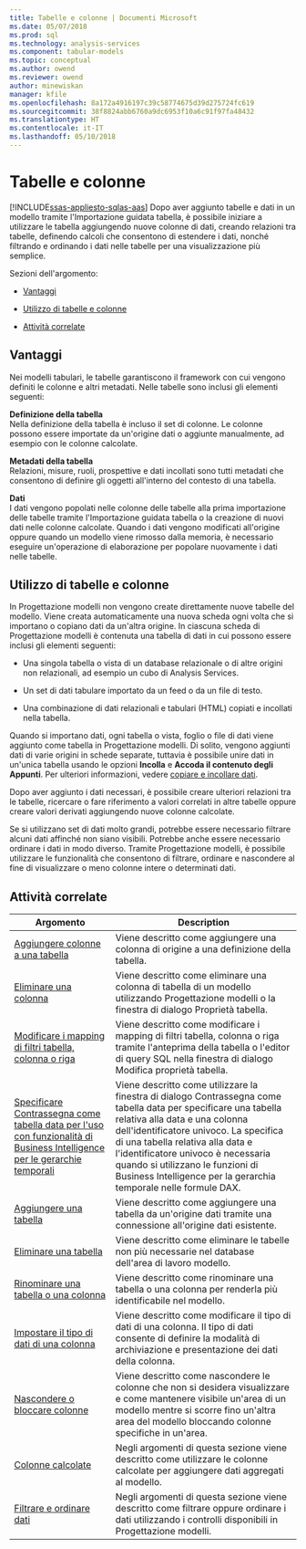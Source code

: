 ```yaml
---
title: Tabelle e colonne | Documenti Microsoft
ms.date: 05/07/2018
ms.prod: sql
ms.technology: analysis-services
ms.component: tabular-models
ms.topic: conceptual
ms.author: owend
ms.reviewer: owend
author: minewiskan
manager: kfile
ms.openlocfilehash: 8a172a4916197c39c58774675d39d275724fc619
ms.sourcegitcommit: 38f8824abb6760a9dc6953f10a6c91f97fa48432
ms.translationtype: HT
ms.contentlocale: it-IT
ms.lasthandoff: 05/10/2018
---
```

# <a name="tables-and-columns"></a>Tabelle e colonne 
[!INCLUDE[ssas-appliesto-sqlas-aas](../../includes/ssas-appliesto-sqlas-aas.md)]
  Dopo aver aggiunto tabelle e dati in un modello tramite l'Importazione guidata tabella, è possibile iniziare a utilizzare le tabella aggiungendo nuove colonne di dati, creando relazioni tra tabelle, definendo calcoli che consentono di estendere i dati, nonché filtrando e ordinando i dati nelle tabelle per una visualizzazione più semplice.  
  
 Sezioni dell'argomento:  
  
-   [Vantaggi](#bkmk_benefits)  
  
-   [Utilizzo di tabelle e colonne](#bkmk_working)  
  
-   [Attività correlate](#bkmk_related_tasks)  
  
##  <a name="bkmk_benefits"></a> Vantaggi  
 Nei modelli tabulari, le tabelle garantiscono il framework con cui vengono definiti le colonne e altri metadati. Nelle tabelle sono inclusi gli elementi seguenti:  
  
 **Definizione della tabella**  
 Nella definizione della tabella è incluso il set di colonne. Le colonne possono essere importate da un'origine dati o aggiunte manualmente, ad esempio con le colonne calcolate.  
  
 **Metadati della tabella**  
 Relazioni, misure, ruoli, prospettive e dati incollati sono tutti metadati che consentono di definire gli oggetti all'interno del contesto di una tabella.  
  
 **Dati**  
 I dati vengono popolati nelle colonne delle tabelle alla prima importazione delle tabelle tramite l'Importazione guidata tabella o la creazione di nuovi dati nelle colonne calcolate. Quando i dati vengono modificati all'origine oppure quando un modello viene rimosso dalla memoria, è necessario eseguire un'operazione di elaborazione per popolare nuovamente i dati nelle tabelle.  
  
##  <a name="bkmk_working"></a> Utilizzo di tabelle e colonne  
 In Progettazione modelli non vengono create direttamente nuove tabelle del modello. Viene creata automaticamente una nuova scheda ogni volta che si importano o copiano dati da un'altra origine. In ciascuna scheda di Progettazione modelli è contenuta una tabella di dati in cui possono essere inclusi gli elementi seguenti:  
  
-   Una singola tabella o vista di un database relazionale o di altre origini non relazionali, ad esempio un cubo di Analysis Services.  
  
-   Un set di dati tabulare importato da un feed o da un file di testo.  
  
-   Una combinazione di dati relazionali e tabulari (HTML) copiati e incollati nella tabella.  
  
 Quando si importano dati, ogni tabella o vista, foglio o file di dati viene aggiunto come tabella in Progettazione modelli. Di solito, vengono aggiunti dati di varie origini in schede separate, tuttavia è possibile unire dati in un'unica tabella usando le opzioni **Incolla** e **Accoda il contenuto degli Appunti**. Per ulteriori informazioni, vedere [copiare e incollare dati](../../analysis-services/tabular-models/ssas-import-data-copy-and-paste-data.md).  
  
 Dopo aver aggiunto i dati necessari, è possibile creare ulteriori relazioni tra le tabelle, ricercare o fare riferimento a valori correlati in altre tabelle oppure creare valori derivati aggiungendo nuove colonne calcolate.  
  
 Se si utilizzano set di dati molto grandi, potrebbe essere necessario filtrare alcuni dati affinché non siano visibili. Potrebbe anche essere necessario ordinare i dati in modo diverso. Tramite Progettazione modelli, è possibile utilizzare le funzionalità che consentono di filtrare, ordinare e nascondere al fine di visualizzare o meno colonne intere o determinati dati.  
  
##  <a name="bkmk_related_tasks"></a> Attività correlate  
  
|Argomento|Description|  
|-----------|-----------------|  
|[Aggiungere colonne a una tabella](../../analysis-services/tabular-models/add-columns-to-a-table-ssas-tabular.md)|Viene descritto come aggiungere una colonna di origine a una definizione della tabella.|  
|[Eliminare una colonna](../../analysis-services/tabular-models/delete-a-column-ssas-tabular.md)|Viene descritto come eliminare una colonna di tabella di un modello utilizzando Progettazione modelli o la finestra di dialogo Proprietà tabella.|  
|[Modificare i mapping di filtri tabella, colonna o riga](../../analysis-services/tabular-models/change-table-column-or-row-filter-mappings-ssas-tabular.md)|Viene descritto come modificare i mapping di filtri tabella, colonna o riga tramite l'anteprima della tabella o l'editor di query SQL nella finestra di dialogo Modifica proprietà tabella.|  
|[Specificare Contrassegna come tabella data per l'uso con funzionalità di Business Intelligence per le gerarchie temporali](../../analysis-services/tabular-models/specify-mark-as-date-table-for-use-with-time-intelligence-ssas-tabular.md)|Viene descritto come utilizzare la finestra di dialogo Contrassegna come tabella data per specificare una tabella relativa alla data e una colonna dell'identificatore univoco. La specifica di una tabella relativa alla data e l'identificatore univoco è necessaria quando si utilizzano le funzioni di Business Intelligence per la gerarchia temporale nelle formule DAX.|  
|[Aggiungere una tabella](../../analysis-services/tabular-models/add-a-table-ssas-tabular.md)|Viene descritto come aggiungere una tabella da un'origine dati tramite una connessione all'origine dati esistente.|  
|[Eliminare una tabella](../../analysis-services/tabular-models/delete-a-table-ssas-tabular.md)|Viene descritto come eliminare le tabelle non più necessarie nel database dell'area di lavoro modello.|  
|[Rinominare una tabella o una colonna](../../analysis-services/tabular-models/rename-a-table-or-column-ssas-tabular.md)|Viene descritto come rinominare una tabella o una colonna per renderla più identificabile nel modello.|  
|[Impostare il tipo di dati di una colonna](../../analysis-services/tabular-models/set-the-data-type-of-a-column-ssas-tabular.md)|Viene descritto come modificare il tipo di dati di una colonna. Il tipo di dati consente di definire la modalità di archiviazione e presentazione dei dati della colonna.|  
|[Nascondere o bloccare colonne](../../analysis-services/tabular-models/hide-or-freeze-columns-ssas-tabular.md)|Viene descritto come nascondere le colonne che non si desidera visualizzare e come mantenere visibile un'area di un modello mentre si scorre fino un'altra area del modello bloccando colonne specifiche in un'area.|  
|[Colonne calcolate](../../analysis-services/tabular-models/ssas-calculated-columns.md)|Negli argomenti di questa sezione viene descritto come utilizzare le colonne calcolate per aggiungere dati aggregati al modello.|  
|[Filtrare e ordinare dati](http://msdn.microsoft.com/library/55ebd7a6-2458-4398-911f-fcfeb2413f1b)|Negli argomenti di questa sezione viene descritto come filtrare oppure ordinare i dati utilizzando i controlli disponibili in Progettazione modelli.|  
  
  

